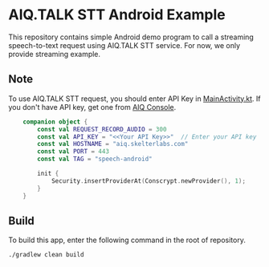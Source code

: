 # AIQ.TALK STT Android Example

This repository contains simple Android demo program to call a streaming speech-to-text request using AIQ.TALK STT service. For now, we only provide streaming example.

## Note

To use AIQ.TALK STT request, you should enter API Key in [MainActivity.kt](app/src/main/java/aiq/speech/example/android/MainActivity.kt). If you don't have API key, get one from [AIQ Console](https://aiq.skelterlabs.com/console).

```kotlin
    companion object {
        const val REQUEST_RECORD_AUDIO = 300
        const val API_KEY = "<<Your API Key>>"  // Enter your API key
        const val HOSTNAME = "aiq.skelterlabs.com"
        const val PORT = 443
        const val TAG = "speech-android"

        init {
            Security.insertProviderAt(Conscrypt.newProvider(), 1);
        }
    }
```

## Build

To build this app, enter the following command in the root of repository.

```bash
./gradlew clean build
```
